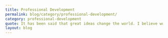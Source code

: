 ```yaml
---
title: Professional Development
permalink: blog/category/professional-development/
category: professional-development
quote: It has been said that great ideas change the world. I believe workplace chaplaincy is truly a great idea that is changing the world one person at a time.
layout: blog
---
```


